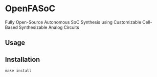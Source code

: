 # OpenFASoC

Fully Open-Source Autonomous SoC Synthesis using Customizable Cell-Based Synthesizable Analog Circuits

## Usage

## Installation

`make install`

